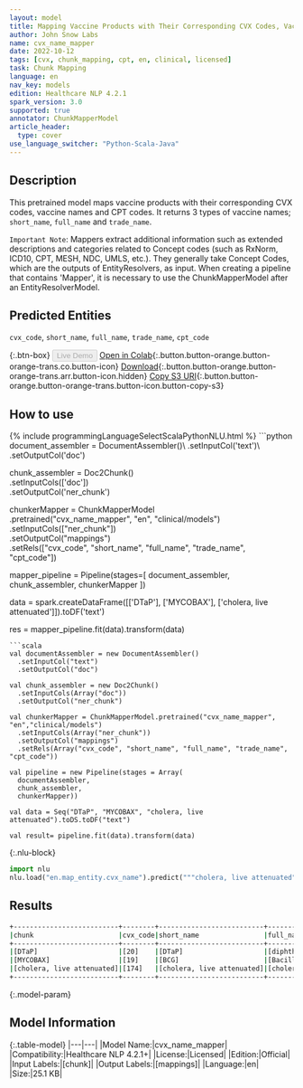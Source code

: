 ```yaml
---
layout: model
title: Mapping Vaccine Products with Their Corresponding CVX Codes, Vaccine Names and CPT Codes
author: John Snow Labs
name: cvx_name_mapper
date: 2022-10-12
tags: [cvx, chunk_mapping, cpt, en, clinical, licensed]
task: Chunk Mapping
language: en
nav_key: models
edition: Healthcare NLP 4.2.1
spark_version: 3.0
supported: true
annotator: ChunkMapperModel
article_header:
  type: cover
use_language_switcher: "Python-Scala-Java"
---
```


## Description

This pretrained model maps vaccine products with their corresponding CVX codes, vaccine names and CPT codes. It returns 3 types of vaccine names; `short_name`, `full_name` and `trade_name`.

`Important Note`: Mappers extract additional information such as extended descriptions and categories related to Concept codes (such as RxNorm, ICD10, CPT, MESH, NDC, UMLS, etc.). They generally take Concept Codes, which are the outputs of EntityResolvers, as input. When creating a pipeline that contains 'Mapper', it is necessary to use the ChunkMapperModel after an EntityResolverModel.


## Predicted Entities

`cvx_code`, `short_name`, `full_name`, `trade_name`, `cpt_code`

{:.btn-box}
<button class="button button-orange" disabled>Live Demo</button>
[Open in Colab](https://colab.research.google.com/github/JohnSnowLabs/spark-nlp-workshop/blob/master/tutorials/Certification_Trainings/Healthcare/26.Chunk_Mapping.ipynb){:.button.button-orange.button-orange-trans.co.button-icon}
[Download](https://s3.amazonaws.com/auxdata.johnsnowlabs.com/clinical/models/cvx_name_mapper_en_4.2.1_3.0_1665599269592.zip){:.button.button-orange.button-orange-trans.arr.button-icon.hidden}
[Copy S3 URI](s3://auxdata.johnsnowlabs.com/clinical/models/cvx_name_mapper_en_4.2.1_3.0_1665599269592.zip){:.button.button-orange.button-orange-trans.button-icon.button-copy-s3}

## How to use



<div class="tabs-box" markdown="1">
{% include programmingLanguageSelectScalaPythonNLU.html %}
```python
document_assembler = DocumentAssembler()\
      .setInputCol('text')\
      .setOutputCol('doc')

chunk_assembler = Doc2Chunk()\
      .setInputCols(['doc'])\
      .setOutputCol('ner_chunk')
 
chunkerMapper = ChunkMapperModel\
    .pretrained("cvx_name_mapper", "en", "clinical/models")\
    .setInputCols(["ner_chunk"])\
    .setOutputCol("mappings")\
    .setRels(["cvx_code", "short_name", "full_name", "trade_name", "cpt_code"])


mapper_pipeline = Pipeline(stages=[
    document_assembler,
    chunk_assembler,
    chunkerMapper
])

data = spark.createDataFrame([['DTaP'], ['MYCOBAX'], ['cholera, live attenuated']]).toDF('text')

res = mapper_pipeline.fit(data).transform(data)
```
```scala
val documentAssembler = new DocumentAssembler()
  .setInputCol("text")
  .setOutputCol("doc")

val chunk_assembler = new Doc2Chunk()
  .setInputCols(Array("doc"))
  .setOutputCol("ner_chunk")

val chunkerMapper = ChunkMapperModel.pretrained("cvx_name_mapper", "en","clinical/models")
  .setInputCols(Array("ner_chunk"))
  .setOutputCol("mappings")
  .setRels(Array("cvx_code", "short_name", "full_name", "trade_name", "cpt_code"))

val pipeline = new Pipeline(stages = Array(
  documentAssembler,
  chunk_assembler,
  chunkerMapper))

val data = Seq("DTaP", "MYCOBAX", "cholera, live attenuated").toDS.toDF("text")

val result= pipeline.fit(data).transform(data)
```


{:.nlu-block}
```python
import nlu
nlu.load("en.map_entity.cvx_name").predict("""cholera, live attenuated""")
```

</div>

## Results

```bash
+--------------------------+--------+--------------------------+-------------------------------------------------------------+------------+--------+
|chunk                     |cvx_code|short_name                |full_name                                                    |trade_name  |cpt_code|
+--------------------------+--------+--------------------------+-------------------------------------------------------------+------------+--------+
|[DTaP]                    |[20]    |[DTaP]                    |[diphtheria, tetanus toxoids and acellular pertussis vaccine]|[ACEL-IMUNE]|[90700] |
|[MYCOBAX]                 |[19]    |[BCG]                     |[Bacillus Calmette-Guerin vaccine]                           |[MYCOBAX]   |[90585] |
|[cholera, live attenuated]|[174]   |[cholera, live attenuated]|[cholera, live attenuated]                                   |[VAXCHORA]  |[90625] |
+--------------------------+--------+--------------------------+-------------------------------------------------------------+------------+--------+
```

{:.model-param}
## Model Information

{:.table-model}
|---|---|
|Model Name:|cvx_name_mapper|
|Compatibility:|Healthcare NLP 4.2.1+|
|License:|Licensed|
|Edition:|Official|
|Input Labels:|[chunk]|
|Output Labels:|[mappings]|
|Language:|en|
|Size:|25.1 KB|
